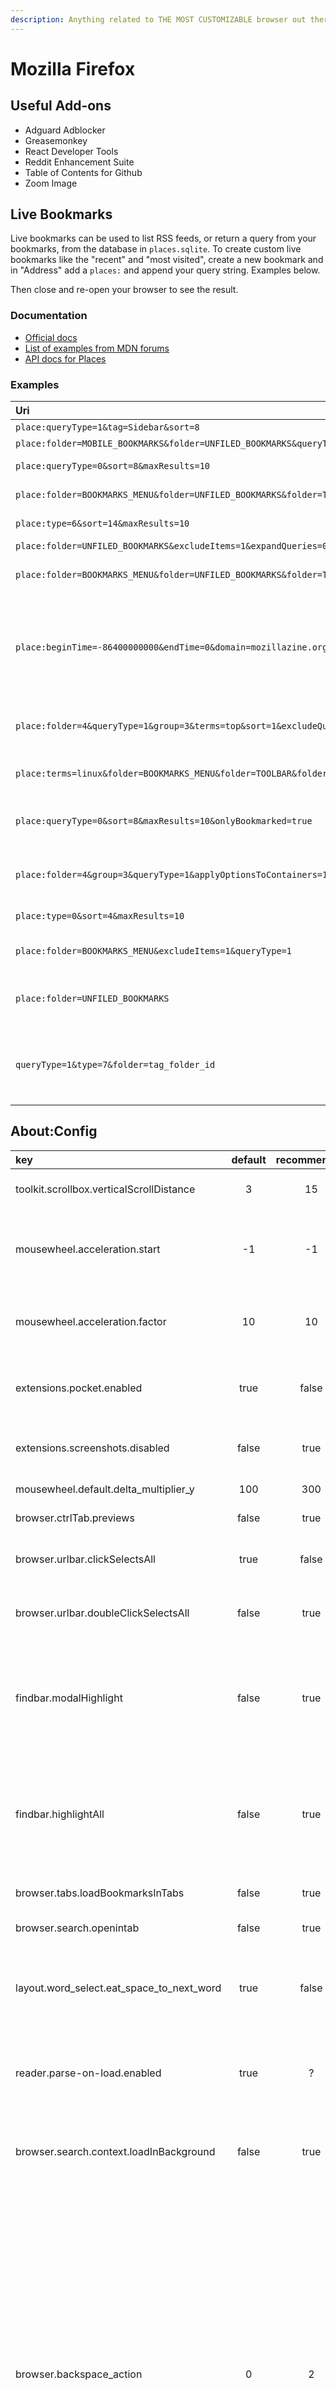```yaml
---
description: Anything related to THE MOST CUSTOMIZABLE browser out there.
---
```


# Mozilla Firefox

## Useful Add-ons

* Adguard Adblocker
* Greasemonkey
* React Developer Tools
* Reddit Enhancement Suite
* Table of Contents for Github
* Zoom Image

## Live Bookmarks

Live bookmarks can be used to list RSS feeds, or return a query from your bookmarks, from the database in `places.sqlite`. To create custom live bookmarks like the "recent" and "most visited", create a new bookmark and in "Address" add a `places:` and append your query string. Examples below.

Then close and re-open your browser to see the result.

### Documentation

* [Official docs](https://developer.mozilla.org/en-US/docs/Mozilla/Tech/Places/Places_query_URIs)
* [List of examples from MDN forums](http://forums.mozillazine.org/viewtopic.php?p=3260477)
* [API docs for Places](https://developer.mozilla.org/en-US/docs/Mozilla/Tech/Places/Querying)

### Examples

| Uri | Description |
| :--- | :--- |
| `place:queryType=1&tag=Sidebar&sort=8` | Tag search. |
| `place:folder=MOBILE_BOOKMARKS&folder=UNFILED_BOOKMARKS&queryType=1&excludeQueries=1&expandQueries=0&sort=12&maxResults=20` | Reading list. |
| `place:queryType=0&sort=8&maxResults=10` | Default: Most visited |
| `place:folder=BOOKMARKS_MENU&folder=UNFILED_BOOKMARKS&folder=TOOLBAR&queryType=1&sort=12&excludeItemIfParentHasAnnotation=livemark%2FfeedURI&maxResults=10&excludeQueries=1` | Default: Recent |
| `place:type=6&sort=14&maxResults=10` | Sorted by last modified |
| `place:folder=UNFILED_BOOKMARKS&excludeItems=1&expandQueries=0` | Unsorted |
| `place:folder=BOOKMARKS_MENU&folder=UNFILED_BOOKMARKS&folder=TOOLBAR&queryType=1&sort=12&excludeItemIfParentHasAnnotation=livemark%2FfeedURI&maxResults=10&excludeQueries=1` | Recent bookmarks in a folder |
| `place:beginTime=-86400000000&endTime=0&domain=mozillazine.org&terms=firefox&queryType=0` | Query for all history from last day that contains "firefox" and is from mozillazine.org domain |
| `place:folder=4&queryType=1&group=3&terms=top&sort=1&excludeQueries=1&expandQueries=0` | Query for all bookmarks with "top" tag \(broken\) |
| `place:terms=linux&folder=BOOKMARKS_MENU&folder=TOOLBAR&folder=UNFILED_BOOKMARKS&expandQueries=0&queryType=1` | Query for term "linux"\(broken\) |
| `place:queryType=0&sort=8&maxResults=10&onlyBookmarked=true` | Query for most visited bookmarked items |
| `place:folder=4&group=3&queryType=1&applyOptionsToContainers=1&sort=12&maxResults=10` | Query for items with recently used tags |
| `place:type=0&sort=4&maxResults=10` | Default history menu |
| `place:folder=BOOKMARKS_MENU&excludeItems=1&queryType=1` | Default bookmarks menu |
| `place:folder=UNFILED_BOOKMARKS` | Add Unfiled Bookmarks to Bookmarks Menu |
| `queryType=1&type=7&folder=tag_folder_id` | Retreive bookmarks with specific tag \(doesn't use terms, but folder id\) |

## About:Config

| key | default | recommended | Description |
| :--- | :---: | :---: | :--- |
| toolkit.scrollbox.verticalScrollDistance | 3 | 15 | Change arrow keys scroll speed |
| mousewheel.acceleration.start | -1 | -1 | Starts scrolling accelerations after 4 scroll-wheel clicks |
| mousewheel.acceleration.factor | 10 | 10 | Scroll speed after enabling scroll acceleration |
| extensions.pocket.enabled | true | false | Disables the bundled Pocket sharing extension |
| extensions.screenshots.disabled | false | true | Disabled the bundled screenshot extension |
| mousewheel.default.delta\_multiplier\_y | 100 | 300 | Mouse y scrolling |
| browser.ctrlTab.previews | false | true | Tab-preview on ctrl-tab |
| browser.urlbar.clickSelectsAll | true | false | Clicking in url bar selects all text |
| browser.urlbar.doubleClickSelectsAll | false | true | Double click in url bar selects all text |
| findbar.modalHighlight | false | true | Adds an overlay to the page when searching for text, makes it easier to spot your results. |
| findbar.highlightAll | false | true | Can also be enabled in the search bar, this highlights all results on the page when searching |
| browser.tabs.loadBookmarksInTabs | false | true | Open bookmarks in tabs. |
| browser.search.openintab | false | true | Open search in tabs. |
| layout.word\_select.eat\_space\_to\_next\_word | true | false | Double clicking a word sometimes select the space next to it. |
| reader.parse-on-load.enabled | true | ? | Disables the reading mode. Don't know if it will speed up anything. |
| browser.search.context.loadInBackground | false | true | Launches the context menu search in a background tab. |
| browser.backspace\_action | 0 | 2 | Decides what backspace does. 0 goes back in history. 1 does a page up. 2 disables it. Useful to disable to avoid accidentally losing pages when deleting text from a textbox. Not that it really matters, Firefox remembers the page state when you press page-forward. Wish i had this in Edge. |

### Security settings

| key | default | recommended | Description |
| :--- | :---: | :---: | :--- |
| security.mixed\_content.block\_display\_content | false | true | Stops loading http resources on https pages |
| network.IDN\_show\_punycode | false | true | Disable ASCII compatible encoding in url bar. [Source](https://www.wordfence.com/blog/2017/04/chrome-firefox-unicode-phishing/). |
| browser.safebrowsing.downloads.enabled | true | ? | Firefox is sending information to Google. Do you want to? |
| browser.safebrowsing.downloads.remote.enabled | true | ? | Firefox is sending information to Google. Do you want to? |
| browser.safebrowsing.malware.enabled | true | ? | Firefox is sending information to Google. Do you want to? |
| browser.safebrowsing.phishing.enabled | true | ? | Firefox is sending information to Google. Do you want to? |
| browser.fixup.alternate.enabled | true | false | Out of the box, Firefox has a feature designed to help people mis-typing URLs in the browser bar. It’s described in detail here, but briefly, if a URL fails to resolve, Firefox trys a couple of permutations of the URL to try find what you –might have– really intended, appending a .com and/or prefixing a www. to the host name portion of the URL to see if they resolve. [Source](https://cdivilly.wordpress.com/tag/browser-fixup-alternate-enabled/). |

## Export Firefox Quantum passwords

* Python script to export passwords from Firefox:

  [https://github.com/unode/firefox\_decrypt](https://github.com/unode/firefox_decrypt)

* Software to export passwords from Firefox:

  [http://www.nirsoft.net/utils/passwordfox.html](http://www.nirsoft.net/utils/passwordfox.html)

